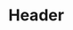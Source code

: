 <!-- TITLE: Holyday - Development Documentation V 1 2 0 -->
<!-- SUBTITLE: A quick summary of Development Documentation V 1 2 0 -->

# Header